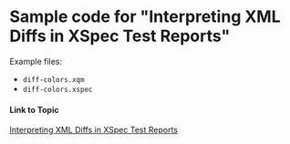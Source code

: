 # Sample code for "Interpreting XML Diffs in XSpec Test Reports"

Example files:

* `diff-colors.xqm`
* `diff-colors.xspec`

#### Link to Topic
[Interpreting XML Diffs in XSpec Test Reports](https://medium.com/@xspectacles/interpreting-xml-diffs-in-xspec-test-reports-ce37358ac2bd)
